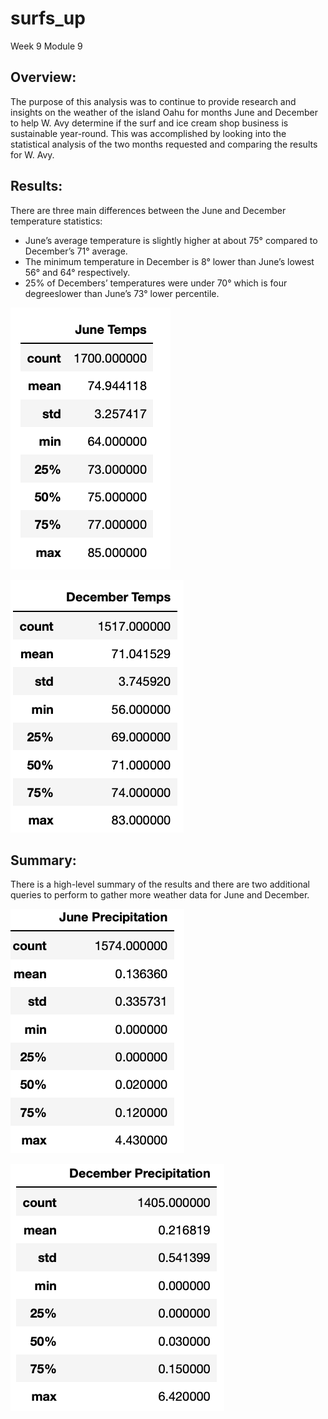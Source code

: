 # surfs_up
Week 9 Module 9

## Overview:<br />

The purpose of this analysis was to continue to provide research and insights on the weather of the island Oahu for months June and December to help W. Avy determine if the surf and ice cream shop business is sustainable year-round. This was accomplished by looking into the statistical analysis of the two months requested and comparing the results for W. Avy. <br />


## Results:<br />

There are three main differences between the June and December temperature statistics: <br />

* June’s average temperature is slightly higher at about 75° compared to December’s 71° average. <br />
* The minimum temperature in December is 8° lower than June’s lowest 56° and 64° respectively. <br />
* 25% of Decembers’ temperatures were under 70° which is four degreeslower than June’s 73° lower percentile. <br />



![Screenshot](Resources/June_Temp.png) 


![image_name](Resources/Dec_Temp.png) <br />


## Summary: <br />

There is a high-level summary of the results and there are two additional queries to perform to gather more weather data for June and December. <br />




![image_name](Resources/June_Rain.png) <br />



![image_name](Resources/Dec_Rain.png) <br />

